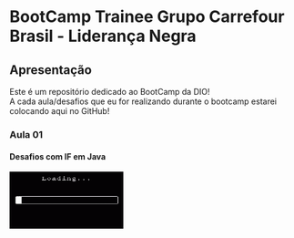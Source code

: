 # BootCamp Trainee Grupo Carrefour Brasil - Liderança Negra

## Apresentação

Este é um repositório dedicado ao BootCamp da DIO!<br>
A cada aula/desafios que eu for realizando durante o bootcamp estarei colocando aqui no GitHub!

### Aula 01

#### Desafios com IF em Java

<p align="left">
  <img width="200" height="100" src="src/assets/GIF loading.gif">
</p>

